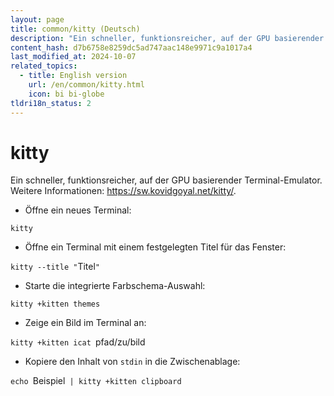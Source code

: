 ```yaml
---
layout: page
title: common/kitty (Deutsch)
description: "Ein schneller, funktionsreicher, auf der GPU basierender Terminal-Emulator."
content_hash: d7b6758e8259dc5ad747aac148e9971c9a1017a4
last_modified_at: 2024-10-07
related_topics:
  - title: English version
    url: /en/common/kitty.html
    icon: bi bi-globe
tldri18n_status: 2
---
```

# kitty

Ein schneller, funktionsreicher, auf der GPU basierender Terminal-Emulator.
Weitere Informationen: <https://sw.kovidgoyal.net/kitty/>.

- Öffne ein neues Terminal:

`kitty`

- Öffne ein Terminal mit einem festgelegten Titel für das Fenster:

`kitty --title "`<span class="tldr-var badge badge-pill bg-dark-lm bg-white-dm text-white-lm text-dark-dm font-weight-bold">Titel</span>`"`

- Starte die integrierte Farbschema-Auswahl:

`kitty +kitten themes`

- Zeige ein Bild im Terminal an:

`kitty +kitten icat `<span class="tldr-var badge badge-pill bg-dark-lm bg-white-dm text-white-lm text-dark-dm font-weight-bold">pfad/zu/bild</span>

- Kopiere den Inhalt von `stdin` in die Zwischenablage:

`echo `<span class="tldr-var badge badge-pill bg-dark-lm bg-white-dm text-white-lm text-dark-dm font-weight-bold">Beispiel</span>` | kitty +kitten clipboard`
